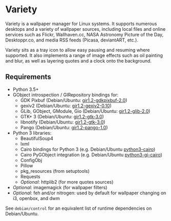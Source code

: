 # Variety

Variety is a wallpaper manager for Linux systems. It supports numerous desktops
and a variety of wallpaper sources, including local files and online services
such as Flickr, Wallhaven.cc, NASA Astronomy Picture of the Day, Desktoppr.co,
and media RSS feeds (Picasa, deviantART, etc.).

Variety sits as a tray icon to allow easy pausing and resuming where supported.
It also implements a range of image effects such as oil painting and blur, as
well as layering quotes and a clock onto the background.


## Requirements
- Python 3.5+
- GObject introspection / GIRepository bindings for:
    - GDK Pixbuf (Debian/Ubuntu: [gir1.2-gdkpixbuf-2.0](https://packages.debian.org/sid/gir1.2-gdkpixbuf-2.0))
    - gexiv2 (Debian/Ubuntu: [gir1.2-gexiv2-0.10](https://packages.debian.org/sid/gir1.2-gexiv2-0.10))
    - GLib, GObject, GModule, Gio (Debian/Ubuntu: [gir1.2-glib-2.0](https://packages.debian.org/sid/gir1.2-glib-2.0))
    - GTK+ 3 (Debian/Ubuntu: [gir1.2-gtk-3.0](https://packages.debian.org/sid/gir1.2-gtk-3.0))
    - libnotify (Debian/Ubuntu: [gir1.2-gtk-3.0](https://packages.debian.org/sid/gir1.2-gtk-3.0))
    - Pango (Debian/Ubuntu: [gir1.2-pango-1.0](https://packages.debian.org/sid/gir1.2-pango-1.0))
- Python 3 libraries:
    - BeautifulSoup4
    - lxml
    - Cairo bindings for Python 3 (e.g. Debian/Ubuntu [python3-cairo](https://packages.debian.org/sid/python3-cairo))
    - Cairo PyGObject integration (e.g. Debian/Ubuntu [python3-gi-cairo](https://packages.debian.org/sid/python3-gi-cairo))
    - ConfigObj
    - Pillow
    - pkg_resources (from setuptools)
    - Requests
    - *Optional*: httplib2 (for more quotes sources)
- *Optional*: imagemagick (for wallpaper filters)
- *Optional*: feh and/or nitrogen: used by default for wallpaper changing on i3, openbox, and dwm

See `debian/control` for an equivalent list of runtime dependencies on Debian/Ubuntu.
